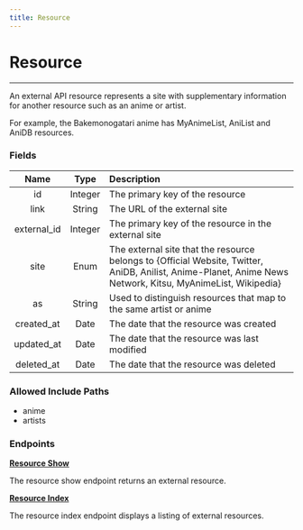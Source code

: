 ```yaml
---
title: Resource
---
```


# Resource

---

An external API resource represents a site with supplementary information for another resource such as an anime or artist.

For example, the Bakemonogatari anime has MyAnimeList, AniList and AniDB resources.

### Fields

|    Name     |  Type   | Description                                                                |
| :---------: | :-----: | :------------------------------------------------------------------------- |
| id          | Integer | The primary key of the resource                                            |
| link        | String  | The URL of the external site                                               |
| external_id | Integer | The primary key of the resource in the external site                       |
| site        | Enum    | The external site that the resource belongs to {Official Website, Twitter, AniDB, Anilist, Anime-Planet, Anime News Network, Kitsu, MyAnimeList, Wikipedia} |
| as          | String  | Used to distinguish resources that map to the same artist or anime         |
| created_at  | Date    | The date that the resource was created                                     |
| updated_at  | Date    | The date that the resource was last modified                               |
| deleted_at  | Date    | The date that the resource was deleted                                     |

### Allowed Include Paths

* anime
* artists

### Endpoints

**[Resource Show](/resource/show/)**

The resource show endpoint returns an external resource.

**[Resource Index](/resource/index/)**

The resource index endpoint displays a listing of external resources.